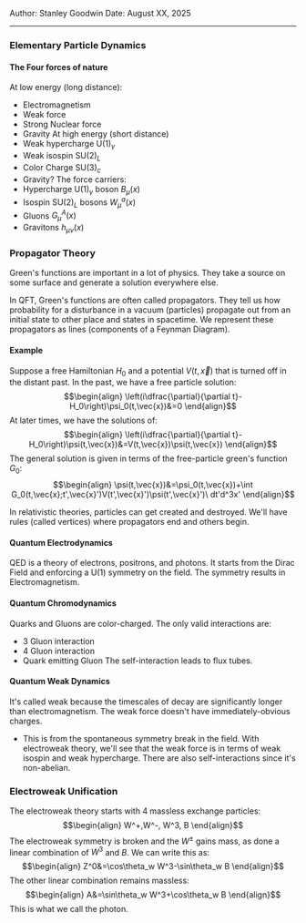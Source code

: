 Author: Stanley Goodwin
Date: August XX, 2025

---
### Elementary Particle Dynamics

#### The Four forces of nature
At low energy (long distance):
 - Electromagnetism
 - Weak force
 - Strong Nuclear force
 - Gravity
At high energy (short distance)
 - Weak hypercharge $\text{U}(1)_\gamma$
 - Weak isospin $\text{SU}(2)_L$
 - Color Charge $\text{SU}(3)_c$
 - Gravity?
The force carriers:
 - Hypercharge $\text{U}(1)_\gamma$ boson $B_\mu(x)$
 - Isospin $\text{SU}(2)_L$ bosons $W_\mu^a(x)$
 - Gluons $G_\mu^A(x)$
 - Gravitons $h_{\mu\nu}(x)$

### Propagator Theory
Green's functions are important in a lot of physics.
They take a source on some surface and generate a solution everywhere else.

In QFT, Green's functions are often called propagators.
They tell us how probability for a disturbance in a vacuum (particles) propagate out from an initial state to other place and states in spacetime.
We represent these propagators as lines (components of a Feynman Diagram).

#### Example
Suppose a free Hamiltonian $H_0$ and a potential $V(t,\vec{x})$ that is turned off in the distant past.
In the past, we have a free particle solution:
$$\begin{align}
\left(i\dfrac{\partial}{\partial t}-H_0\right)\psi_0(t,\vec{x})&=0
\end{align}$$
At later times, we have the solutions of:
$$\begin{align}
\left(i\dfrac{\partial}{\partial t}-H_0\right)\psi(t,\vec{x})&=V(t,\vec{x})\psi(t,\vec{x})
\end{align}$$
The general solution is given in terms of the free-particle green's function $G_0$:
$$\begin{align}
\psi(t,\vec{x})&=\psi_0(t,\vec{x})+\int G_0(t,\vec{x};t',\vec{x}')V(t',\vec{x}')\psi(t',\vec{x}')\ dt'd^3x'
\end{align}$$


In relativistic theories, particles can get created and destroyed.
We'll have rules (called vertices) where propagators end and others begin.

#### Quantum Electrodynamics
QED is a theory of electrons, positrons, and photons. It starts from the Dirac Field and enforcing a $\text{U}(1)$ symmetry on the field. The symmetry results in Electromagnetism.
#### Quantum Chromodynamics
Quarks and Gluons are color-charged. The only valid interactions are:
 - 3 Gluon interaction
 - 4 Gluon interaction
 - Quark emitting Gluon
The self-interaction leads to flux tubes.
#### Quantum Weak Dynamics
It's called weak because the timescales of decay are significantly longer than electromagnetism.
The weak force doesn't have immediately-obvious charges.
 - This is from the spontaneous symmetry break in the field.
With electroweak theory, we'll see that the weak force is in terms of weak isospin and weak hypercharge.
There are also self-interactions since it's non-abelian.

### Electroweak Unification
The electroweak theory starts with 4 massless exchange particles:
$$\begin{align}
W^+,W^-, W^3, B
\end{align}$$
The electroweak symmetry is broken and the $W^\pm$ gains mass, as done a linear combination of $W^3$ and $B$. We can write this as:
$$\begin{align}
Z^0&=\cos\theta_w W^3-\sin\theta_w B
\end{align}$$
The other linear combination remains massless:
$$\begin{align}
A&=\sin\theta_w W^3+\cos\theta_w B
\end{align}$$
This is what we call the photon.
